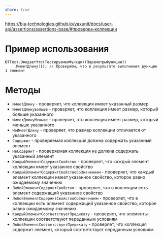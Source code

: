 ```yaml
---
share: true  
---
```

https://bia-technologies.github.io/yaxunit/docs/user-api/assertions/assertions-base/#проверка-коллекции
# Пример использования
```bsl
ЮТТест.ОжидаетЧто(ТестируемаяФункция(ПараметрыФункции))
	.ИмеетДлину(1); // Проверяем, что в результате выполнения функции 1 элемент
```
# Методы
- `ИмеетДлину` - проверяет, что коллекция имеет указанный размер
- `ИмеетДлинуБольше` - проверяет, что коллекция имеет размер, который больше указанного
- `ИмеетДлинуМеньше` - проверяет, что коллекция имеет размер, который меньше указанного
- `НеИмеетДлину` - проверяет, что размер коллекции отличается от указанного
- `Содержит` - проверяемая коллекция должна содержать указанный элемент
- `НеСодержит` - проверяемая коллекция не должна содержать указанный элемент
- `КаждыйЭлементСодержитСвойство` - проверяет, что каждый элемент коллекции имеет указанное свойство
- `КаждыйЭлементСодержитСвойствоСоЗначением` - проверяет, что каждый элемент коллекции имеет указанное свойство, которое равно ожидаемому значению
- `ЛюбойЭлементСодержитСвойство` - проверяет, что в коллекции есть элемент содержащий указанное свойство
- `ЛюбойЭлементСодержитСвойствоСоЗначением` - проверяет, что в коллекции есть элемент содержащий указанное свойство, которое равно ожидаемому значению
- `КаждыйЭлементСоответствуетПредикату` - проверяет, что элементы коллекции соответствуют переданным условиям
- `ЛюбойЭлементСоответствуетПредикату` - проверяет, что коллекция содержит элемент, который соответствует переданным условиям